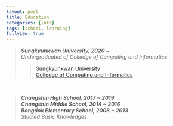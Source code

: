 ```yaml
---
layout: post
title: Education
categories: [info]
tags: [school, learning]
fullview: true
---
```


> ***Sungkyunkwan University, 2020 ~*** \
> *Undergraduated of Colledge of Computing and Informatics*  
>> [Sungkyunkwan University](https://www.skku.edu/skku/index.do) \
>> [Colledge of Computing and Informatics](https://cs.skku.edu/ko/) 

<br>

> ***Changshin High School, 2017 ~ 2019 \
> Changshin Middle School, 2014 ~ 2016 \
> Bongdok Elementary School, 2008 ~ 2013*** \
> *Studied Basic Knowledges*
